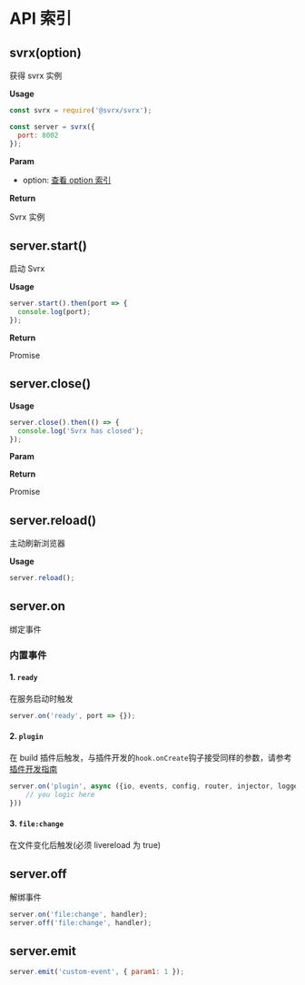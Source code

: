 # API 索引

## svrx(option)

获得 svrx 实例

**Usage**

```js
const svrx = require('@svrx/svrx');

const server = svrx({
  port: 8002
});
```

**Param**

- option: [查看 option 索引](./option.md)

**Return**

Svrx 实例

## server.start()

启动 Svrx

**Usage**

```js
server.start().then(port => {
  console.log(port);
});
```

**Return**

Promise

## server.close()

**Usage**

```js
server.close().then(() => {
  console.log('Svrx has closed');
});
```

**Param**

**Return**

Promise

## server.reload()

主动刷新浏览器

**Usage**

```js
server.reload();
```

## server.on

绑定事件

### 内置事件

#### 1. `ready`

在服务启动时触发

```js
server.on('ready', port => {});
```

#### 2. `plugin`

在 build 插件后触发，与插件开发的`hook.onCreate`钩子接受同样的参数，请参考[插件开发指南](../plugin/contribution.md)

```js
server.on('plugin', async ({io, events, config, router, injector, logger, middleware }=>{
    // you logic here
}))
```

#### 3. `file:change`

在文件变化后触发(必须 livereload 为 true)

## server.off

解绑事件

```js
server.on('file:change', handler);
server.off('file:change', handler);
```

## server.emit

```js
server.emit('custom-event', { param1: 1 });
```
